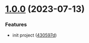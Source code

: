 # [1.0.0](https://github.com/dkhunt27/thunder-client-env-templater/compare/430597d5d209219c95476f2deb1789cecca6daba...v1.0.0) (2023-07-13)

### Features

- init project ([430597d](https://github.com/dkhunt27/thunder-client-env-templater/commit/430597d5d209219c95476f2deb1789cecca6daba))
